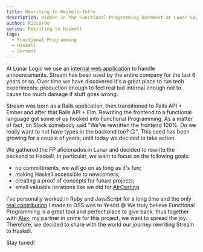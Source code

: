 ```yaml
---
title: Rewriting to Haskell–Intro
description: Hidden in the Functional Programming basement at Lunar Logic we want to have fun, enable newcomers to approach Haskell and creating future options for the company
author: Riccardo
series: Rewriting to Haskell
tags:
  - Functional Programming
  - Haskell
  - Servant
---
```


At Lunar Logic we use an [internal web application](https://lunarlogic.io/design/stream) to handle announcements. Stream has been used by the entire company for the last 6 years or so. Over time we have discovered it's a great place to run tech experiments: production enough to feel real but internal enough not to cause too much damage if stuff goes wrong.

Stream was born as a Rails application, then transitioned to Rails API + Ember and after that Rails API + Elm. Rewriting the frontend to a functional language got some of us hooked into Functional Programming. As a matter of fact, on Slack somebody said "We've rewritten the frontend 100%. Do we really want to not have types in the backend too? 😏". This seed has been growing for a couple of years, until today we decided to take action.

We gathered the FP aficionados in Lunar and decided to rewrite the backend to Haskell. In particular, we want to focus on the following goals:

- no committments, we will go on as long as it's fun;
- making Haskell accessible to newcomers;
- creating a proof of concepts for future projects;
- small valuable iterations like we did for [AirCasting](https://blog.lunarlogic.io/2019/elm-tricks-from-production-migration/).

I've personally worked in Ruby and JavaScript for a long time and the only [real contribution](https://odone.io/posts/2019-08-26-building-a-blog-in-haskell-with-yesod–giving-back.html) I made to OSS was to Yesod 😅
We truly believe Functional Programming is a great tool and perfect place to give back, thus together with [Alex](https://www.linkedin.com/in/alexander-suminski/), my partner in crime for this project, we want to spread the joy. Therefore, we decided to share with the world our journey rewriting Stream to Haskell.

Stay tuned!
